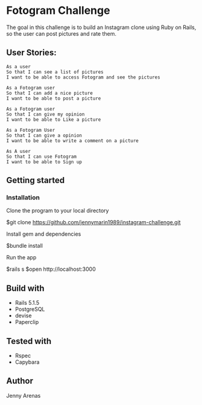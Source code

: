Fotogram Challenge
===================


The goal in this challenge is to build an Instagram clone using Ruby on Rails, so the user can post pictures and rate them. 

## User Stories:


```
As a user
So that I can see a list of pictures
I want to be able to access Fotogram and see the pictures

As a Fotogram user
So that I can add a nice picture
I want to be able to post a picture

As a Fotogram user
So that I can give my opinion
I want to be able to Like a picture

As a Fotogram User
So that I can give a opinion
I want to be able to write a comment on a picture

As A user
So that I can use Fotogram
I want to be able to Sign up

```

## Getting started


### Installation

Clone the program to your local directory

 $git clone https://github.com/jennymarin1989/instagram-challenge.git

Install gem and dependencies

 $bundle install

Run the app

 $rails s
 $open http://localhost:3000 

## Build with

- Rails 5.1.5
- PostgreSQL
- devise
- Paperclip

## Tested with

- Rspec
- Capybara


## Author

Jenny Arenas
